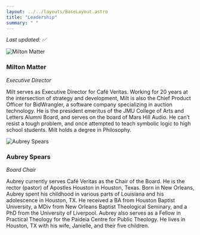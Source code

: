 ```yaml
---
layout: ../../layouts/BaseLayout.astro
title: "Leadership"
summary: " "
---
```

_Last updated: ✅_


<!-- Person 1 (add this if their photo was missing) -->
<img src="/images/_imported/s3.amazonaws.com/media.cloversites.com/e9/e9a20b90-4207-4471-87f5-37818141e10f/site-images/68f4f736-452e-4f89-ac1f-2dfc777c2379@2x.jpg" alt="Milton Matter" class="rounded-xl w-48 h-auto float-left mr-4 mb-2" />
<h3>Milton Matter</h3>
<p><em>Executive Director</em></p>
<p>Milt serves as Executive Director for Café Veritas. Working for 20 years at the intersection of strategy and development, Milt is also the Chief Product Officer for BidWrangler, a software company specializing in auction technology. He is the president emeritus of the JMU College of Arts and Letters Alumni Board, and serves on the board of Mars Hill Audio. He can’t resist a tough problem, and once attempted to teach symbolic logic to high school students. Milt holds a degree in Philosophy.</p>
<div style="clear: both;"></div>

<!-- Person 2 (the missing bio + photo) -->
<img src="/images/_imported/s3.amazonaws.com/media.cloversites.com/e9/e9a20b90-4207-4471-87f5-37818141e10f/site-images/338669fd-e2bb-4ca0-a1eb-706cd0a92a41@2x.jpg" alt="Aubrey Spears" class="rounded-xl w-48 h-auto float-left mr-4 mb-2" />
<h3>Aubrey Spears</h3>
<p><em>Board Chair</em></p>
<p>Aubrey currently serves Café Veritas as the Chair of the Board. He is the rector (pastor) of Apostles Houston in Houston, Texas. Born in New Orleans, Aubrey spent his childhood in various parts of Louisiana and his adolescence in Houston, TX. He received a BA from Houston Baptist University, a MDiv from New Orleans Baptist Theological Seminary, and a PhD from the University of Liverpool. Aubrey also serves as a Fellow in Practical Theology for the Paideia Centre for Public Theology. He lives in Houston, TX with his wife, Janielle, and their five children.</p>
<div style="clear: both;"></div>